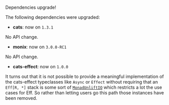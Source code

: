 Dependencies upgrade!

The following dependencies were upgraded:

 * **cats**: now on `1.3.1`
 
No API change. 

 * **monix**: now on `3.0.0-RC1`
 
No API change. 
 
 * **cats-effect**: now on `1.0.0`

It turns out that it is not possible to provide a meaningful implementation of the cats-effect typeclasses like `Async` or `Effect` without
requiring that an `Eff[R, *]` stack is some sort of [`MonadUnliftIO`](https://hackage.haskell.org/package/unliftio) which restricts a lot the use cases for Eff. So rather than letting users go this path those instances have been removed. 



